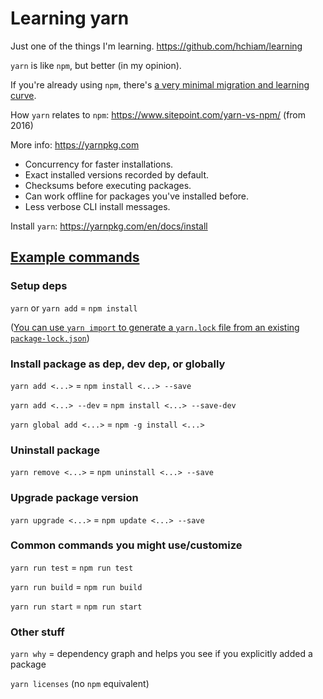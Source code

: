 # Learning yarn

Just one of the things I'm learning. https://github.com/hchiam/learning

`yarn` is like `npm`, but better (in my opinion).

If you're already using `npm`, there's [a very minimal migration and learning curve](https://yarnpkg.com/lang/en/docs/migrating-from-npm).

How `yarn` relates to `npm`: https://www.sitepoint.com/yarn-vs-npm/ (from 2016)

More info: https://yarnpkg.com

* Concurrency for faster installations.
* Exact installed versions recorded by default.
* Checksums before executing packages.
* Can work offline for packages you've installed before.
* Less verbose CLI install messages.

Install `yarn`: https://yarnpkg.com/en/docs/install

## [Example commands](https://yarnpkg.com/lang/en/docs/migrating-from-npm/#toc-cli-commands-comparison)

### Setup deps

`yarn` or `yarn add` = `npm install`

([You can use `yarn import` to generate a `yarn.lock` file from an existing `package-lock.json`](https://yarnpkg.com/blog/2018/06/04/yarn-import-package-lock/))

### Install package as dep, dev dep, or globally

`yarn add <...>` = `npm install <...> --save`

`yarn add <...> --dev` = `npm install <...> --save-dev`

`yarn global add <...>` = `npm -g install <...>`

### Uninstall package

`yarn remove <...>` = `npm uninstall <...> --save`

### Upgrade package version

`yarn upgrade <...>` = `npm update <...> --save`

### Common commands you might use/customize

`yarn run test` = `npm run test`

`yarn run build` = `npm run build`

`yarn run start` = `npm run start`

### Other stuff

`yarn why` = dependency graph and helps you see if you explicitly added a package

`yarn licenses` (no `npm` equivalent)
